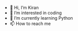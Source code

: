 - 👋 Hi, I’m Kiran
- 👀 I’m interested in coding
- 🌱 I’m currently learning Python
- 📫 How to reach me

<!---
S69NE/S69NE is a ✨ special ✨ repository because its `README.md` (this file) appears on your GitHub profile.
You can click the Preview link to take a look at your changes.
--->
